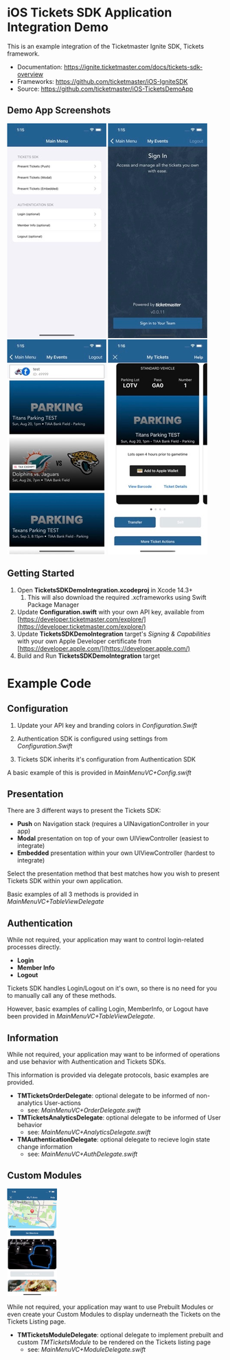 # iOS Tickets SDK Application Integration Demo

This is an example integration of the Ticketmaster Ignite SDK, Tickets framework.

* Documentation: https://ignite.ticketmaster.com/docs/tickets-sdk-overview
* Frameworks: https://github.com/ticketmaster/iOS-IgniteSDK
* Source: https://github.com/ticketmaster/iOS-TicketsDemoApp

## Demo App Screenshots

<img src="Screenshots/MainMenu.jpg" alt="Main Menu" /> <img src="Screenshots/Login.jpg" alt="Login" /> <img src="Screenshots/Events.jpg" alt="Events Listing Page" /> <img src="Screenshots/Tickets.jpg" alt="Tickets Listing Page" />


## Getting Started

1. Open **TicketsSDKDemoIntegration.xcodeproj** in Xcode 14.3+
   1. This will also download the required .xcframeworks using Swift Package Manager
2. Update **Configuration.swift** with your own API key, available from [https://developer.ticketmaster.com/explore/](https://developer.ticketmaster.com/explore/)
3. Update **TicketsSDKDemoIntegration** target's _Signing & Capabilities_ with your own Apple Developer certificate from [https://developer.apple.com/](https://developer.apple.com/)
4. Build and Run **TicketsSDKDemoIntegration** target


# Example Code

## Configuration

1. Update your API key and branding colors in _Configuration.Swift_

2. Authentication SDK is configured using settings from _Configuration.Swift_

3. Tickets SDK inherits it's configuration from Authentication SDK

A basic example of this is provided in _MainMenuVC+Config.swift_


## Presentation

There are 3 different ways to present the Tickets SDK:
* **Push** on Navigation stack (requires a UINavigationController in your app)
* **Modal** presentation on top of your own UIViewController (easiest to integrate)
* **Embedded** presentation within your own UIViewController (hardest to integrate)

Select the presentation method that best matches how you wish to present Tickets SDK within your own application.

Basic examples of all 3 methods is provided in _MainMenuVC+TableViewDelegate_


## Authentication

While not required, your application may want to control login-related processes directly.

* **Login**
* **Member Info**
* **Logout**

Tickets SDK handles Login/Logout on it's own, so there is no need for you to manually call any of these methods.

However, basic examples of calling Login, MemberInfo, or Logout have been provided in  _MainMenuVC+TableViewDelegate_.


## Information

While not required, your application may want to be informed of operations and use behavior with Authentication and Tickets SDKs.

This information is provided via delegate protocols, basic examples are provided.

* **TMTicketsOrderDelegate**: optional delegate to be informed of non-analytics User-actions
    - see: _MainMenuVC+OrderDelegate.swift_
* **TMTicketsAnalyticsDelegate**: optional delegate to be informed of User behavior
    - see: _MainMenuVC+AnalyticsDelegate.swift_
* **TMAuthenticationDelegate**: optional delegate to recieve login state change information
    - see: _MainMenuVC+AuthDelegate.swift_


## Custom Modules

<img src="Screenshots/Modules.jpg" alt="Custom Modules" style="zoom:50%;" />

While not required, your application may want to use Prebuilt Modules or even create your Custom Modules to display underneath the Tickets on the Tickets Listing page.

* **TMTicketsModuleDelegate**: optional delegate to implement prebuilt and custom _TMTicketsModule_ to be rendered on the Tickets listing page
    - see: _MainMenuVC+ModuleDelegate.swift_
